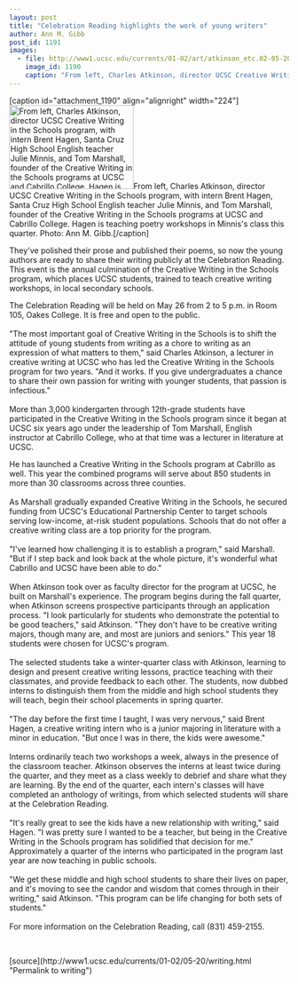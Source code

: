 ```yaml
---
layout: post
title: "Celebration Reading highlights the work of young writers"
author: Ann M. Gibb
post_id: 1191
images:
  - file: http://www1.ucsc.edu/currents/01-02/art/atkinson_etc.02-05-20.jpg
    image_id: 1190
    caption: "From left, Charles Atkinson, director UCSC Creative Writing in the Schools program, with intern Brent Hagen, Santa Cruz High School English teacher Julie Minnis, and Tom Marshall, founder of the Creative Writing in the Schools programs at UCSC and Cabrillo College. Hagen is teaching poetry workshops in Minnis's class this quarter. Photo: Ann M. Gibb."
---
```


[caption id="attachment_1190" align="alignright" width="224"]<a href="http://localhost/mysite/wp-content/uploads/2002/05/atkinson_etc.02-05-20.jpg"><img class="size-full wp-image-1190" src="http://localhost/mysite/wp-content/uploads/2002/05/atkinson_etc.02-05-20.jpg" alt="From left, Charles Atkinson, director UCSC Creative Writing in the Schools program, with intern Brent Hagen, Santa Cruz High School English teacher Julie Minnis, and Tom Marshall, founder of the Creative Writing in the Schools programs at UCSC and Cabrillo College. Hagen is teaching poetry workshops in Minnis's class this quarter. Photo: Ann M. Gibb." width="224" height="151" /></a>From left, Charles Atkinson, director UCSC Creative Writing in the Schools program, with intern Brent Hagen, Santa Cruz High School English teacher Julie Minnis, and Tom Marshall, founder of the Creative Writing in the Schools programs at UCSC and Cabrillo College. Hagen is teaching poetry workshops in Minnis's class this quarter. Photo: Ann M. Gibb.[/caption]
<p>
  They've polished their prose and published their poems, so now the young authors are ready to share their writing publicly at the Celebration Reading. This event is the annual culmination of the Creative Writing in the Schools program, which places UCSC students, trained to teach creative writing workshops, in local secondary schools.
</p>The Celebration Reading will be held on May 26 from 2 to 5 p.m. in Room 105, Oakes College. It is free and open to the public.<br>
<br>
"The most important goal of Creative Writing in the Schools is to shift the attitude of young students from writing as a chore to writing as an expression of what matters to them," said Charles Atkinson, a lecturer in creative writing at UCSC who has led the Creative Writing in the Schools program for two years. "And it works. If you give undergraduates a chance to share their own passion for writing with younger students, that passion is infectious."<br>
<br>
More than 3,000 kindergarten through 12th-grade students have participated in the Creative Writing in the Schools program since it began at UCSC six years ago under the leadership of Tom Marshall, English instructor at Cabrillo College, who at that time was a lecturer in literature at UCSC.
<p>
  He has launched a Creative Writing in the Schools program at Cabrillo as well. This year the combined programs will serve about 850 students in more than 30 classrooms across three counties.<br>
  <br>
  As Marshall gradually expanded Creative Writing in the Schools, he secured funding from UCSC's Educational Partnership Center to target schools serving low-income, at-risk student populations. Schools that do not offer a creative writing class are a top priority for the program.<br>
  <br>
  "I've learned how challenging it is to establish a program," said Marshall. "But if I step back and look back at the whole picture, it's wonderful what Cabrillo and UCSC have been able to do."<br>
  <br>
  When Atkinson took over as faculty director for the program at UCSC, he built on Marshall's experience. The program begins during the fall quarter, when Atkinson screens prospective participants through an application process. "I look particularly for students who demonstrate the potential to be good teachers," said Atkinson. "They don't have to be creative writing majors, though many are, and most are juniors and seniors." This year 18 students were chosen for UCSC's program.<br>
  <br>
  The selected students take a winter-quarter class with Atkinson, learning to design and present creative writing lessons, practice teaching with their classmates, and provide feedback to each other. The students, now dubbed interns to distinguish them from the middle and high school students they will teach, begin their school placements in spring quarter.<br>
  <br>
  "The day before the first time I taught, I was very nervous," said Brent Hagen, a creative writing intern who is a junior majoring in literature with a minor in education. "But once I was in there, the kids were awesome."<br>
  <br>
  Interns ordinarily teach two workshops a week, always in the presence of the classroom teacher. Atkinson observes the interns at least twice during the quarter, and they meet as a class weekly to debrief and share what they are learning. By the end of the quarter, each intern's classes will have completed an anthology of writings, from which selected students will share at the Celebration Reading.<br>
  <br>
  "It's really great to see the kids have a new relationship with writing," said Hagen. "I was pretty sure I wanted to be a teacher, but being in the Creative Writing in the Schools program has solidified that decision for me." Approximately a quarter of the interns who participated in the program last year are now teaching in public schools.<br>
  <br>
  "We get these middle and high school students to share their lives on paper, and it's moving to see the candor and wisdom that comes through in their writing," said Atkinson. "This program can be life changing for both sets of students."<br>
  <br>
  For more information on the Celebration Reading, call (831) 459-2155.
</p>
<p>
  <br>

</p>
<p>

</p>
[source](http://www1.ucsc.edu/currents/01-02/05-20/writing.html "Permalink to writing")
